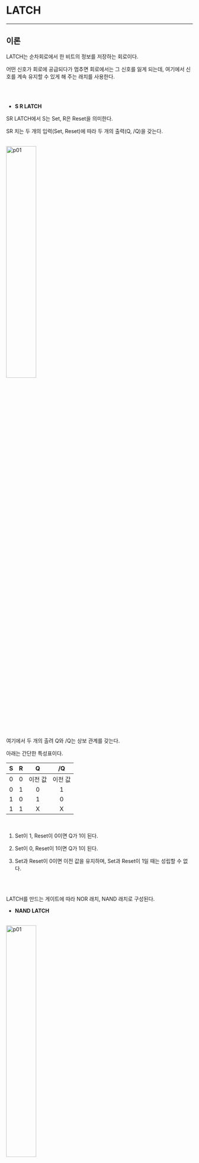 # LATCH
---
## 이론

LATCH는 순차회로에서 한 비트의 정보를 저장하는 회로이다. 

어떤 신호가 회로에 공급되다가 멈추면 회로에서는 그 신호를 잃게 되는데, 여기에서 신호를 계속 유지할 수 있게 해 주는 래치를 사용한다. 

<br>

<br>

- **S R LATCH**

SR LATCH에서 S는 Set, R은 Reset을 의미한다. 

SR 치는 두 개의 입력(Set, Reset)에 따라 두 개의 출력(Q, /Q)을 갖는다. 

<br>
<img src="./pds/latcha01.png" alt="p01" style="width: 40%;"><br>
<br>

여기에서 두 개의 출려 Q와 /Q는 상보 관계를 갖는다. 

아래는 간단한 특성표이다. 

|S|R|Q|/Q|
|:---:|:---:|:---:|:---:|
|0|0|이전 값|이전 값|
|0|1|0|1|
|1|0|1|0|
|1|1|X|X|

<br>

1. Set이 1, Reset이 0이면 Q가 1이 된다. 

2. Set이 0, Reset이 1이면 Q가 1이 된다. 

3. Set과 Reset이 0이면 이전 값을 유지하며, Set과 Reset이 1일 때는 성립할 수 없다. 

<br>


<br>


LATCH를 만드는 게이트에 따라 NOR 래치, NAND 래치로 구성된다.  

- **NAND LATCH**

<br>
<img src="./pds/latcha02.png" alt="p01" style="width: 40%;"><br>
<br>

|SET|RESET|Q|/Q|
|:---:|:---:|:---:|:---:|
|0|0|X|X|
|0|1|1|0|
|1|0|0|1|
|1|1|이전 값|이전 값|


<br>


1. SET = RESET = 0 일 때, 이 조건은 래치의 세트와 리세트를 동시에 하려는 것으로, Q = /Q = 1의 출력을 만든다. 만일 입력이 동시에 1로 돌아가면 출력 값을 예측 할 수 없게 때문에, 이 입력 조건은 사용하지 않는다.

2. SET = 0, RESET = 1 일 때, 출력은 항상 Q = 1인 상태로 만들며, 여기에서 SET 입력이 다시 1이 되어도 출력은 변하지 않는다. SET = RESET = 1일 때 이전의 값을 유지하기 때문이다. 이 상태를 래치의 세트상태라고 한다.

3. SET = 1, RESET = 0 일 때, 출력은 항상 Q = 0인 상태로 만든다. 이 상태를 래치의 클리어 또는 리셋 상태라고 한다.

4. SET = RESET = 1일 때, 부동 상태로 출력 상태에 아무런 영향을 미치지 않는다. Q와 /Q 출력은 입력이 들어가기 전의 상태를 유지한다.



** NOR LATCH**

<br>
<img src="./pds/latcha03.png" alt="p01" style="width: 40%;"><br>
<br>

|SET|RESET|Q|/Q|
|:---:|:---:|:---:|:---:|
|0|0|이전 값|이전 값|
|0|1|0|1|
|1|0|1|0|
|1|1|X|X|

1. SET = RESET = 0 일 때, 이것은 NOR 래치에 대한 일반적인 부동상태이고, 출력 상태에 아무런 영향을 주지 않는다. Q와 /Q는 이 입력이 인가되기 이전의 상태를 그대로 유지한다.

2. SET = 0, RESET = 1 일 때, 항상 Q = 0으로 만든다.

3. SET = 1, RESET = 0 일 때, 항상 Q = 1로 만든다. 

4. SET = RESET = 1일 때, 이 조건은 동시에 래치를 세트와 리세트를 하게 되고, Q = /Q = 0의 상태를 만든다. 만약 SET과 RESET이 동시에 0의 값으로 되면, 출력 상태를 예측할 수가 없기 때문에 이 입력 조건은 사용되지 않는다. 


<br>

NOR 래치와 NAND 래치는 SET과 RESET가 0일 때 동작하느냐, 1일 때 동작하느냐인 것을 제외하고는 똑같이 동작한다. 

<br>

---
## **실습 목표 1**

다음의 회로를 설계하여 실험해 보자.

<br>

<img src="./pds/latch03.png" alt="p03" style="width: 80%;">


<br>

이 회로의 동작 진리표은 다음과 같다. 

|S|R|Q|QN|
|:---:|:---:|:---:|:---:|
|0|0|X|X|
|0|1|1|0|
|1|0|0|1|
|1|1|이전 값|이전 값|

<br>

SACT 장비에서 확인하기 위하여 연결된 장치는 다음과 같다. 

|S|R|Q|QN|
|:---:|:---:|:---:|:---:|
|SW7|SW6|LED7|LED6|

<br>
<img src="./pds/sact-latch.png" alt="sact-latch" style="width: 60%;">

<br>



### **설계**

1. 실험을 위해 프로젝트 파일 <a href="./pds/NAND_SR.zip" download>NAND_SR.zip</a>을 준비한다. 
<br>

2. 다운로드된 프로젝트의 압축 파일을 d:\work 이동시킨 후, 압축을 푼다.

3. Quartus II를 실행키고, File> Open Project 메뉴를 선택한다. 

<br>

4. 위에서 압축을 푼 위치인, d:\work\NAND_SR 폴더로 이동 후,NAND_SR 프로젝트를 OPEN한다. 

<br>

5. File > Open 메뉴를 선택하여 NAND_SR.bdf 파일을 불러오거나, 프로젝트 왼쪽의 NAND_SR 부분을 마우스로 더블 클릭한다. 

<br>

6. 아래 그림과 같이 미완성된 도면이 보이는데, 실습 목표에서 설명한 도면으로 완성시키자. 

<img src="./pds/latch05.png" alt="p05" style="width: 80%;"><br>

<img src="./pds/latch03.png" alt="p01" style="width: 80%;"><br>

7. nand2 심볼을 블러오고, wire로 심볼을 연결시켜 회로를 완성시킨다.  

<img src="./pds/latch06.png" alt="p08" style="width: 80%;"><br>

<br>


### **컴파일**


8. File > Save 메뉴를 선택하여 저장하고, Processing > Start Compilation 메뉴를 선택하여 컴파일을 진행한다. 

이 컴파일 과정은 설계한 논리 회로에 오류가 없는 지를 검증하고, 프로그래밍 파일과 시뮬레이션 파일을 만드는 과정이다. 

<br><br>


### **시뮬레이션**

9. 컴파일 완료 후, File > Open 메뉴를 선택하고, 나타나는 Open File 창에서 오른쪽 아래 부분의 File Type을 All File(*.*)로 변경한 후, Waveflatchm.vwf 파일을 선택한다. 

10. 아래 그림과 같이 Waveflatchm 창에서, Simulation > Run Functiona Simulation 메뉴를 선택하여 Functional Simulation을 진행하여, 결과를 확인한다. 

<img src="./pds/ex10.png" alt="p11" style="width: 70%;"><br>

<img src="./pds/latch08.png" alt="p10" style="width: 80%;"><br>
<br>

### **하드웨어 동작 확인**

11. SACT 장비를 준비한다. USB 케이블과 파워 케이블을 연결하고, 전원 스위치를 눌러 장비에 전원을 인가시킨다. 

12. Quartus 소프트웨어에서 Tool > Programmer 메뉴를 선택한다.

13. Programmer창의 Hardware Setup이 USB Blaster가 연결되어 있는지 확인하고, Start 버튼을 눌러 프로그래밍 하고 장비에서 동작을 확인한다. 

<br>

14. 버튼 스위치를 동작시키고, 출력 결과를 LED에서 확인해 보자. 

SACT 장비에서 확인하기 위하여 연결된 장치는 다음과 같다. 

|S|R|Q|QN|
|:---:|:---:|:---:|:---:|
|SW7|SW6|LED7|LED6|

<br>
<img src="./pds/sact-latch.png" alt="sact-latch" style="width: 60%;">


<br>

---
## **실습 목표 2**

다음의 회로를 설계하여 실험해 보자.

<br>

<img src="./pds/latcha03.png" alt="p03" style="width: 80%;">


<br>

이 회로의 동작 진리표은 다음과 같다. 

|S|R|Q|QN|
|:---:|:---:|:---:|:---:|
|0|0|이전 값|이전 값|
|0|1|0|1|
|1|0|1|0|
|1|1|X|X|

<br>

SACT 장비에서 확인하기 위하여 연결된 장치는 다음과 같다. 

|S|R|Q|QN|
|:---:|:---:|:---:|:---:|
|SW7|SW6|LED7|LED6|


<br>
<img src="./pds/sact-latch.png" alt="sact-latcha" style="width: 60%;">

<br>



### **설계**

1. 실험을 위해 프로젝트 파일 <a href="./pds/NOR_SR.zip" download>NOR_SR.zip</a>을 준비한다. 
<br>

2. 다운로드된 프로젝트의 압축 파일을 d:\work 이동시킨 후, 압축을 푼다.

3. Quartus II를 실행키고, File> Open Project 메뉴를 선택한다. 

<br>

4. 위에서 압축을 푼 위치인, d:\work\NOR_SR 폴더로 이동 후,NOR_SR 프로젝트를 OPEN한다. 

<br>

5. File > Open 메뉴를 선택하여 NOR_SR.bdf 파일을 불러오거나, 프로젝트 왼쪽의 NOR_SR 부분을 마우스로 더블 클릭한다. 

<br>

6. 아래 그림과 같이 미완성된 도면이 보이는데, 실습 목표에서 설명한 도면으로 완성시키자. 

<img src="./pds/latcha05.png" alt="p05" style="width: 80%;"><br>

<img src="./pds/latcha03.png" alt="p01" style="width: 80%;"><br>

7. nor2 심볼을 블러오고, wire로 심볼을 연결시켜 회로를 완성시킨다.  

<img src="./pds/latcha06.png" alt="p08" style="width: 80%;"><br>

<br>


### **컴파일**


8. File > Save 메뉴를 선택하여 저장하고, Processing > Start Compilation 메뉴를 선택하여 컴파일을 진행한다. 

이 컴파일 과정은 설계한 논리 회로에 오류가 없는 지를 검증하고, 프로그래밍 파일과 시뮬레이션 파일을 만드는 과정이다. 

<br><br>


### **시뮬레이션**

9. 컴파일 완료 후, File > Open 메뉴를 선택하고, 나타나는 Open File 창에서 오른쪽 아래 부분의 File Type을 All File(*.*)로 변경한 후, Waveflatchm.vwf 파일을 선택한다. 

10. 아래 그림과 같이 Waveflatchm 창에서, Simulation > Run Functiona Simulation 메뉴를 선택하여 Functional Simulation을 진행하여, 결과를 확인한다. 

<img src="./pds/ex10.png" alt="p11" style="width: 70%;"><br>

<img src="./pds/latcha08.png" alt="p10" style="width: 80%;"><br>
<br>

### **하드웨어 동작 확인**

11. SACT 장비를 준비한다. USB 케이블과 파워 케이블을 연결하고, 전원 스위치를 눌러 장비에 전원을 인가시킨다. 

12. Quartus 소프트웨어에서 Tool > Programmer 메뉴를 선택한다.

13. Programmer창의 Hardware Setup이 USB Blaster가 연결되어 있는지 확인하고, Start 버튼을 눌러 프로그래밍 하고 장비에서 동작을 확인한다. 

<br>

14. 버튼 스위치를 동작시키고, 출력 결과를 LED에서 확인해 보자. 

SACT 장비에서 확인하기 위하여 연결된 장치는 다음과 같다. 

|S|R|Q|QN|
|:---:|:---:|:---:|:---:|
|SW7|SW6|LED7|LED6|


<br>
<img src="./pds/sact-latch.png" alt="sact-latch" style="width: 60%;">


<br>








